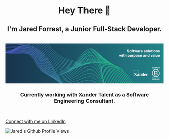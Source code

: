 <h1 align="center">Hey There 👋</h1>
<h2 align="center">I'm Jared Forrest, a Junior Full-Stack Developer.</h2>
<br>
<div align="center">
  <img src="https://raw.githubusercontent.com/jaredforrest/jaredforrest/master/assets/images/LinkedIn%20Software%20%26%20Data%20Engineering.png"></img>
  <br>
  <h3>Currently working with Xander Talent as a Software Engineering Consultant.</h3>
</div>
<br>

<p><a href="https://www.linkedin.com/in/jared-forrest-/">Connect with me on LinkedIn</a>

  
![Jared's Github Profile Views](https://komarev.com/ghpvc/?username=jaredforrest)
<!--
**jaredforrest/jaredforrest** is a ✨ _special_ ✨ repository because its `README.md` (this file) appears on your GitHub profile.

Here are some ideas to get you started:

- 🔭 I’m currently working on ...
- 🌱 I’m currently learning ...
- 👯 I’m looking to collaborate on ...
- 🤔 I’m looking for help with ...
- 💬 Ask me about ...
- 📫 How to reach me: ...
- 😄 Pronouns: ...
- ⚡ Fun fact: ...
-->
